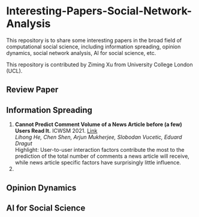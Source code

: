# Interesting-Papers-Social-Network-Analysis

This repository is to share some interesting papers in the broad field of computational social science, including information spreading, opinion dynamics, social network analysis, AI for social science, etc. 

This repository is contributed by Ziming Xu from University College London (UCL).

## Review Paper


## Information Spreading
1. **Cannot Predict Comment Volume of a News Article before (a few) Users Read It.**  ICWSM 2021. [Link](https://ojs.aaai.org/index.php/ICWSM/article/view/18051)  
_Lihong He, Chen Shen, Arjun Mukherjee, Slobodan Vucetic, Eduard Dragut_  
Highlight: User-to-user interaction factors contribute the most to the prediction of the total number of comments a news article will receive, while news article specific factors have surprisingly little influence.
2. 



## Opinion Dynamics

## AI for Social Science
